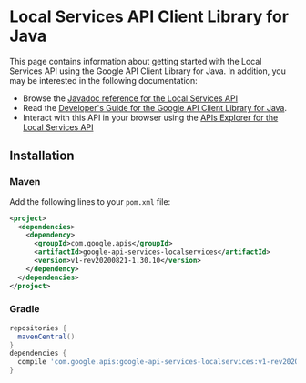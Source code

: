 # Local Services API Client Library for Java



This page contains information about getting started with the Local Services API
using the Google API Client Library for Java. In addition, you may be interested
in the following documentation:

* Browse the [Javadoc reference for the Local Services API][javadoc]
* Read the [Developer's Guide for the Google API Client Library for Java][google-api-client].
* Interact with this API in your browser using the [APIs Explorer for the Local Services API][api-explorer]

## Installation

### Maven

Add the following lines to your `pom.xml` file:

```xml
<project>
  <dependencies>
    <dependency>
      <groupId>com.google.apis</groupId>
      <artifactId>google-api-services-localservices</artifactId>
      <version>v1-rev20200821-1.30.10</version>
    </dependency>
  </dependencies>
</project>
```

### Gradle

```gradle
repositories {
  mavenCentral()
}
dependencies {
  compile 'com.google.apis:google-api-services-localservices:v1-rev20200821-1.30.10'
}
```

[javadoc]: https://googleapis.dev/java/google-api-services-localservices/latest/index.html
[google-api-client]: https://github.com/googleapis/google-api-java-client/
[api-explorer]: https://developers.google.com/apis-explorer/#p/localservices/v1/
